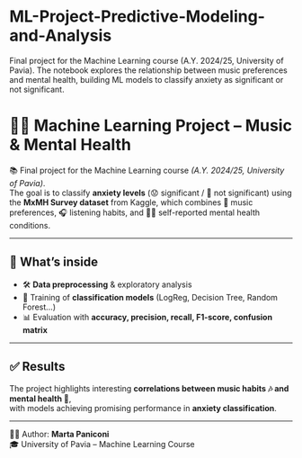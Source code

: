 # ML-Project-Predictive-Modeling-and-Analysis
Final project for the Machine Learning course (A.Y. 2024/25, University of Pavia). The notebook explores the relationship between music preferences and mental health, building ML models to classify anxiety as significant or not significant.

# 🧠🎶 Machine Learning Project – Music & Mental Health  

📚 Final project for the Machine Learning course *(A.Y. 2024/25, University of Pavia)*.  
The goal is to classify **anxiety levels** (😟 significant / 🙂 not significant) using the **MxMH Survey dataset** from Kaggle, which combines 🎵 music preferences, 🎧 listening habits, and 🧑‍⚕️ self-reported mental health conditions.  

---

## 🔎 What’s inside
- 🛠 **Data preprocessing** & exploratory analysis  
- 🤖 Training of **classification models** (LogReg, Decision Tree, Random Forest…)  
- 📊 Evaluation with **accuracy, precision, recall, F1-score, confusion matrix**  

---

## ✅ Results
The project highlights interesting **correlations between music habits 🎶 and mental health 🧠**,  
with models achieving promising performance in **anxiety classification**.  

---

👩‍💻 Author: **Marta Paniconi**  
🎓 University of Pavia – Machine Learning Course  
 
